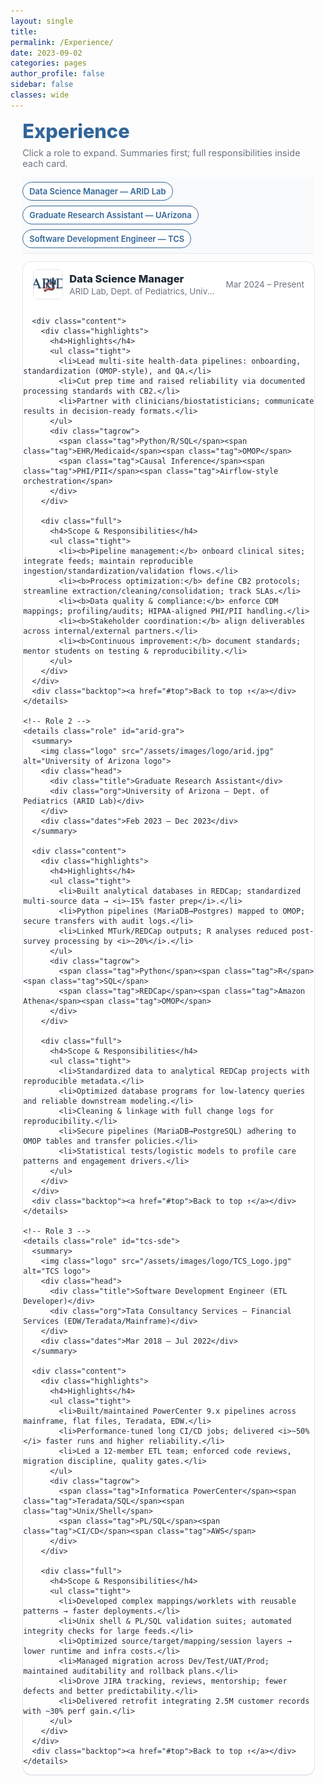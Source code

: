 ```yaml
---
layout: single
title:
permalink: /Experience/
date: 2023-09-02
categories: pages
author_profile: false
sidebar: false
classes: wide
---
```


<link href="https://fonts.googleapis.com/css2?family=Inter:wght@400;600&display=swap" rel="stylesheet">

<style>
  :root{
    --brand:#336699; --ink:#1f2937; --muted:#6b7280;
    --card:#fff; --line:#e5e7eb; --ring:rgba(51,102,153,.12);
    --bg:#f8fafc;
  }

  /* ===== Hard override Minimal Mistakes shell on layout:single ===== */
  @media (min-width: 1024px){
    /* 1) kill the left sidebar column and flex layout */
    .layout--single .sidebar,
    .layout--single .page__sidebar{ display:none !important; }
    .layout--single .page{ display:block !important; max-width:none !important; width:100% !important; }

    /* 2) remove inner paddings/margins that create the left gap */
    .layout--single .page__inner-wrap{ padding-left:0 !important; padding-right:0 !important; }
    .layout--single .page__content{
      max-width:none !important;
      width:100% !important;
      margin:0 !important;
      padding:0 !important;
    }
  }

  /* ===== Page layout pinned LEFT with a small gutter ===== */
  .exp-wrap{
    font-family:'Inter',system-ui,-apple-system,Segoe UI,Roboto,Helvetica,Arial,sans-serif;
    width:100%;
    /* small left gutter so borders never kiss the viewport */
    padding-left: clamp(12px, 2vw, 24px);
    padding-right: clamp(12px, 2vw, 24px);
    box-sizing:border-box;
    color:var(--ink);
  }

  h1.page-title{
    color:var(--brand);
    margin:.25rem 0 .5rem;
    font-size: clamp(26px, 3.2vw, 34px);
    font-weight: 800;
  }
  p.page-sub{ color:var(--muted); font-size:14.5px; margin:0 0 .8rem; }

  /* sticky jump links (optional) */
  .jump{ position:sticky; top:0; z-index:1; background:var(--bg); padding:8px 0; border-bottom:1px solid var(--line); }
  .pills{ display:flex; gap:8px; flex-wrap:wrap; }
  .pill-link{
    text-decoration:none; color:var(--brand); border:1px solid var(--brand);
    background:#fff; padding:6px 10px; border-radius:999px; font-weight:600; font-size:13px;
    white-space:nowrap;
  }

  /* ===== Wider role cards (left aligned) ===== */
  .roles{ max-width:none; width:min(1400px, 100%); }  /* make rows wider; never exceed page */
  details.role{
    border:1px solid var(--line); border-radius:14px; background:var(--card);
    box-shadow:0 1px 0 var(--ring);
    margin:.8rem 0;
    overflow:hidden;
    width:100%;
  }
  .role > summary{
    list-style:none; cursor:pointer; outline:none;
    display:grid; grid-template-columns: 46px 1fr auto;
    gap:12px; align-items:center; padding:12px 16px;
  }
  .role > summary::-webkit-details-marker{ display:none; }
  .logo{ width:46px; height:46px; border-radius:8px; border:1px solid var(--line); object-fit:cover; background:#fff; }
  .head{ display:flex; flex-direction:column; gap:2px; min-width:0; }
  .title{ font-weight:800; font-size:16.5px; color:var(--ink); }
  .org{ color:var(--muted); font-size:13.5px; overflow:hidden; text-overflow:ellipsis; white-space:nowrap; }
  .dates{ color:var(--muted); font-size:13.5px; white-space:nowrap; }

  /* Expanded content — 2 equal columns, never overflow */
  .content{
    border-top:1px solid var(--line);
    display:grid; grid-template-columns: minmax(0,1fr) minmax(0,1fr);
    gap:16px; padding:12px 16px 14px;
    font-size:15px; line-height:1.6;
    overflow-wrap:anywhere; box-sizing:border-box; width:100%;
  }
  @media (max-width: 860px){ .content{ grid-template-columns: 1fr; } }

  .highlights, .full{
    background:#fff; border:1px dashed #e9edf3; border-radius:10px; padding:10px 12px;
  }
  .highlights h4, .full h4{ margin:.1rem 0 .35rem; color:var(--brand); font-size:14.5px; }
  ul.tight{ margin:.2rem 0 0; padding-left:16px; }
  ul.tight li{ margin:.2rem 0; }
  .tagrow{ display:flex; gap:6px; flex-wrap:wrap; margin-top:.5rem; }
  .tag{ font-size:12px; color:#0f172a; background:#eef3f8; border:1px solid #dbe2ea; padding:3px 8px; border-radius:999px; }
  .backtop{ text-align:right; margin-top:.3rem; }
  .backtop a{ font-size:12.5px; color:var(--brand); text-decoration:none; }
</style>

<div class="exp-wrap" id="top">
  <h1 class="page-title">Experience</h1>
  <p class="page-sub">Click a role to expand. Summaries first; full responsibilities inside each card.</p>

  <!-- optional jump navigation -->
  <nav class="jump" aria-label="Jump navigation">
    <div class="pills">
      <a class="pill-link" href="#arid-dsm">Data Science Manager — ARID Lab</a>
      <a class="pill-link" href="#arid-gra">Graduate Research Assistant — UArizona</a>
      <a class="pill-link" href="#tcs-sde">Software Development Engineer — TCS</a>
    </div>
  </nav>

  <div class="roles">
    <!-- Role 1 -->
    <details class="role" id="arid-dsm" open>
      <summary>
        <img class="logo" src="/assets/images/logo/arid.jpg" alt="ARID Lab logo">
        <div class="head">
          <div class="title">Data Science Manager</div>
          <div class="org">ARID Lab, Dept. of Pediatrics, University of Arizona — Tucson, AZ</div>
        </div>
        <div class="dates">Mar 2024 – Present</div>
      </summary>

      <div class="content">
        <div class="highlights">
          <h4>Highlights</h4>
          <ul class="tight">
            <li>Lead multi-site health-data pipelines: onboarding, standardization (OMOP-style), and QA.</li>
            <li>Cut prep time and raised reliability via documented processing standards with CB2.</li>
            <li>Partner with clinicians/biostatisticians; communicate results in decision-ready formats.</li>
          </ul>
          <div class="tagrow">
            <span class="tag">Python/R/SQL</span><span class="tag">EHR/Medicaid</span><span class="tag">OMOP</span>
            <span class="tag">Causal Inference</span><span class="tag">PHI/PII</span><span class="tag">Airflow-style orchestration</span>
          </div>
        </div>

        <div class="full">
          <h4>Scope & Responsibilities</h4>
          <ul class="tight">
            <li><b>Pipeline management:</b> onboard clinical sites; integrate feeds; maintain reproducible ingestion/standardization/validation flows.</li>
            <li><b>Process optimization:</b> define CB2 protocols; streamline extraction/cleaning/consolidation; track SLAs.</li>
            <li><b>Data quality & compliance:</b> enforce CDM mappings; profiling/audits; HIPAA-aligned PHI/PII handling.</li>
            <li><b>Stakeholder coordination:</b> align deliverables across internal/external partners.</li>
            <li><b>Continuous improvement:</b> document standards; mentor students on testing & reproducibility.</li>
          </ul>
        </div>
      </div>
      <div class="backtop"><a href="#top">Back to top ↑</a></div>
    </details>

    <!-- Role 2 -->
    <details class="role" id="arid-gra">
      <summary>
        <img class="logo" src="/assets/images/logo/arid.jpg" alt="University of Arizona logo">
        <div class="head">
          <div class="title">Graduate Research Assistant</div>
          <div class="org">University of Arizona — Dept. of Pediatrics (ARID Lab)</div>
        </div>
        <div class="dates">Feb 2023 – Dec 2023</div>
      </summary>

      <div class="content">
        <div class="highlights">
          <h4>Highlights</h4>
          <ul class="tight">
            <li>Built analytical databases in REDCap; standardized multi-source data → <i>~15% faster prep</i>.</li>
            <li>Python pipelines (MariaDB→Postgres) mapped to OMOP; secure transfers with audit logs.</li>
            <li>Linked MTurk/REDCap outputs; R analyses reduced post-survey processing by <i>~20%</i>.</li>
          </ul>
          <div class="tagrow">
            <span class="tag">Python</span><span class="tag">R</span><span class="tag">SQL</span>
            <span class="tag">REDCap</span><span class="tag">Amazon Athena</span><span class="tag">OMOP</span>
          </div>
        </div>

        <div class="full">
          <h4>Scope & Responsibilities</h4>
          <ul class="tight">
            <li>Standardized data to analytical REDCap projects with reproducible metadata.</li>
            <li>Optimized database programs for low-latency queries and reliable downstream modeling.</li>
            <li>Cleaning & linkage with full change logs for reproducibility.</li>
            <li>Secure pipelines (MariaDB→PostgreSQL) adhering to OMOP tables and transfer policies.</li>
            <li>Statistical tests/logistic models to profile care patterns and engagement drivers.</li>
          </ul>
        </div>
      </div>
      <div class="backtop"><a href="#top">Back to top ↑</a></div>
    </details>

    <!-- Role 3 -->
    <details class="role" id="tcs-sde">
      <summary>
        <img class="logo" src="/assets/images/logo/TCS_Logo.jpg" alt="TCS logo">
        <div class="head">
          <div class="title">Software Development Engineer (ETL Developer)</div>
          <div class="org">Tata Consultancy Services — Financial Services (EDW/Teradata/Mainframe)</div>
        </div>
        <div class="dates">Mar 2018 – Jul 2022</div>
      </summary>

      <div class="content">
        <div class="highlights">
          <h4>Highlights</h4>
          <ul class="tight">
            <li>Built/maintained PowerCenter 9.x pipelines across mainframe, flat files, Teradata, EDW.</li>
            <li>Performance-tuned long CI/CD jobs; delivered <i>~50%</i> faster runs and higher reliability.</li>
            <li>Led a 12-member ETL team; enforced code reviews, migration discipline, quality gates.</li>
          </ul>
          <div class="tagrow">
            <span class="tag">Informatica PowerCenter</span><span class="tag">Teradata/SQL</span><span class="tag">Unix/Shell</span>
            <span class="tag">PL/SQL</span><span class="tag">CI/CD</span><span class="tag">AWS</span>
          </div>
        </div>

        <div class="full">
          <h4>Scope & Responsibilities</h4>
          <ul class="tight">
            <li>Developed complex mappings/worklets with reusable patterns → faster deployments.</li>
            <li>Unix shell & PL/SQL validation suites; automated integrity checks for large feeds.</li>
            <li>Optimized source/target/mapping/session layers → lower runtime and infra costs.</li>
            <li>Managed migration across Dev/Test/UAT/Prod; maintained auditability and rollback plans.</li>
            <li>Drove JIRA tracking, reviews, mentorship; fewer defects and better predictability.</li>
            <li>Delivered retrofit integrating 2.5M customer records with ~30% perf gain.</li>
          </ul>
        </div>
      </div>
      <div class="backtop"><a href="#top">Back to top ↑</a></div>
    </details>
  </div>
</div>
